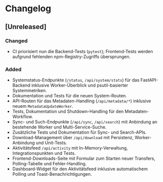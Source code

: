 # Changelog

## [Unreleased]

### Changed
- CI priorisiert nun die Backend-Tests (`pytest`); Frontend-Tests werden aufgrund fehlenden npm-Registry-Zugriffs übersprungen.

### Added
- Systemstatus-Endpunkte (`/status`, `/api/system/stats`) für das FastAPI-Backend inklusive Worker-Überblick und psutil-basierter Systemmetriken.
- Dokumentation und Tests für die neuen System-Routen.
- API-Routen für das Metadaten-Handling (`/api/metadata/*`) inklusive neuem `MetadataUpdateWorker`.
- Tests, Dokumentation und Shutdown-Handling für den Metadaten-Workflow.
- Sync- und Such-Endpunkte (`/api/sync`, `/api/search`) mit Anbindung an bestehende Worker und Multi-Service-Suche.
- Zusätzliche Tests und Dokumentation für Sync- und Search-APIs.
- Download-Management über `/api/download` mit Persistenz, Worker-Anbindung und Unit-Tests.
- Aktivitätsfeed `/api/activity` mit In-Memory-Verwaltung, Integrationspunkten und Tests.
- Frontend-Downloads-Seite mit Formular zum Starten neuer Transfers, Polling-Tabelle und Fehler-Handling.
- Dashboard-Widget für den Aktivitätsfeed inklusive automatischem Polling und Toast-Benachrichtigungen.

